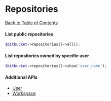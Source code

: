 Repositories
============
[Back to Table of Contents](README.md)

#### List public repositories
```php
$bitbucket->repositories()->all();
```

#### List repositories owned by specific user
```php
$bitbucket->repositories()->show('user_name');
```

#### Additional APIs
* [User](repositories/user.md)
* [Workspace](repositories/workspace.md)
